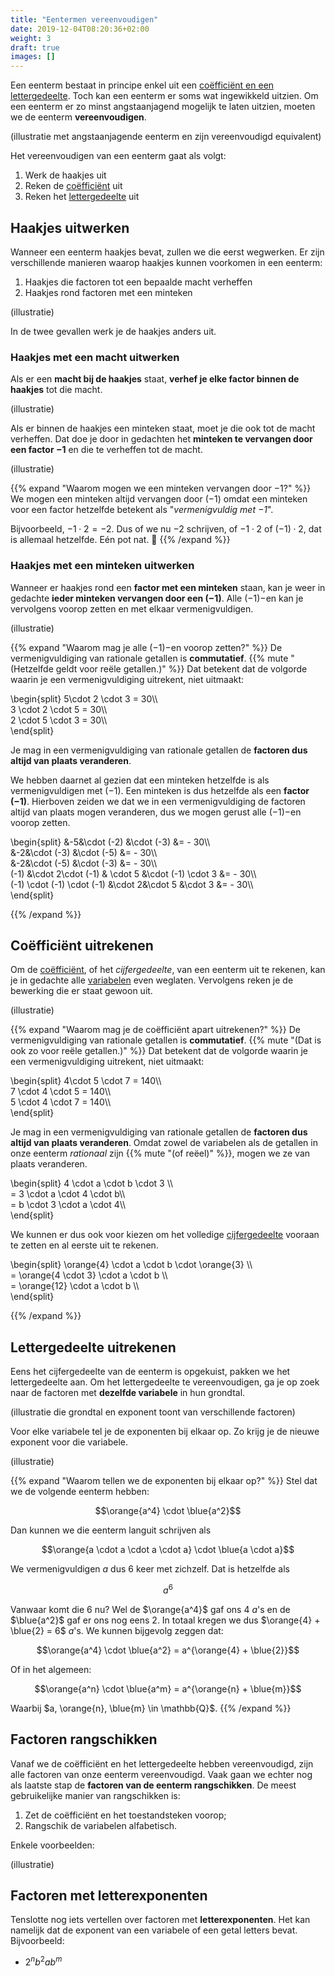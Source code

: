 ```yaml
---
title: "Eentermen vereenvoudigen"
date: 2019-12-04T08:20:36+02:00
weight: 3
draft: true
images: []
---
```


Een eenterm bestaat in principe enkel uit een [coëfficiënt en een
lettergedeelte](../eenterm/#coëfficiënt-en-lettergedeelte). Toch kan een
eenterm er soms wat ingewikkeld uitzien. Om een eenterm er zo minst
angstaanjagend mogelijk te laten uitzien, moeten we de eenterm
**vereenvoudigen**.

(illustratie met angstaanjagende eenterm en zijn vereenvoudigd equivalent)

Het vereenvoudigen van een eenterm gaat als volgt:

1. Werk de haakjes uit
1. Reken de [coëfficiënt](../eenterm/#coëfficiënt-en-lettergedeelte) uit
2. Reken het [lettergedeelte](../eenterm/#coëfficiënt-en-lettergedeelte) uit

## Haakjes uitwerken

Wanneer een eenterm haakjes bevat, zullen we die eerst wegwerken. Er zijn
verschillende manieren waarop haakjes kunnen voorkomen in een eenterm:

1. Haakjes die factoren tot een bepaalde macht verheffen
2. Haakjes rond factoren met een minteken

(illustratie)

In de twee gevallen werk je de haakjes anders uit.


### Haakjes met een macht uitwerken

Als er een **macht bij de haakjes** staat, **verhef je elke factor binnen de
haakjes** tot die macht.

(illustratie)

Als er binnen de haakjes een minteken staat, moet je die ook tot de macht
verheffen. Dat doe je door in gedachten het **minteken te vervangen door een
factor $-1$** en die te verheffen tot de macht.

(illustratie)

{{% expand "Waarom mogen we een minteken vervangen door $-1$?" %}}
We mogen een minteken altijd vervangen door $(-1)$ omdat een minteken voor een
factor hetzelfde betekent als "*vermenigvuldig met $-1$*".

Bijvoorbeeld, $-1 \cdot 2 = - 2$. Dus of we nu $-2$ schrijven, of $-1 \cdot 2$
of $(-1)\cdot 2$, dat is allemaal hetzelfde. Eén pot nat. 🍯
{{% /expand %}}

### Haakjes met een minteken uitwerken

Wanneer er haakjes rond een **factor met een minteken** staan, kan je weer in
gedachte **ieder minteken vervangen door een $(-1)$**. Alle $(-1)-$en kan je
vervolgens voorop zetten en met elkaar vermenigvuldigen.

(illustratie)


{{% expand "Waarom mag je alle $(-1)-$en voorop zetten?" %}}
De vermenigvuldiging van rationale getallen is **commutatief**.
{{% mute "(Hetzelfde geldt voor reële getallen.)" %}} Dat betekent dat de
volgorde waarin je een vermenigvuldiging uitrekent, niet uitmaakt:

\begin{split}
    5\cdot 2 \cdot 3 = 30\\\\\
    3 \cdot 2  \cdot 5 = 30\\\\\
    2 \cdot 5 \cdot 3 = 30\\\\\
\end{split}

Je mag in een vermenigvuldiging van rationale getallen de **factoren dus altijd
van plaats veranderen**.

We hebben daarnet al gezien dat een minteken hetzelfde is als vermenigvuldigen
met $(-1)$. Een minteken is dus hetzelfde als een **factor $(-1)$**. Hierboven
zeiden we dat we in een vermenigvuldiging de factoren altijd van plaats mogen
veranderen, dus we mogen gerust alle $(-1)-$en voorop zetten.

\begin{split}
    &-5&\cdot (-2) &\cdot (-3) &= - 30\\\\\
    &-2&\cdot (-3) &\cdot (-5) &= - 30\\\\\
    &-2&\cdot (-5) &\cdot (-3) &= - 30\\\\\
    (-1) &\cdot 2\cdot (-1) & \cdot 5 &\cdot (-1) \cdot 3 &= - 30\\\\\
    (-1) \cdot (-1) \cdot (-1) &\cdot 2&\cdot 5 &\cdot 3 &= - 30\\\\\
\end{split}

{{% /expand %}}

## Coëfficiënt uitrekenen

Om de [coëfficiënt](../eenterm/#coëfficiënt-en-lettergedeelte), of het
*cijfergedeelte*, van een eenterm uit te rekenen, kan je in gedachte alle
[variabelen](../variabele) even weglaten. Vervolgens reken je de bewerking die
er staat gewoon uit.

(illustratie)


{{% expand "Waarom mag je de coëfficiënt apart uitrekenen?" %}}
De vermenigvuldiging van rationale getallen is **commutatief**.
{{% mute "(Dat is ook zo voor reële getallen.)" %}} Dat betekent dat de
volgorde waarin je een vermenigvuldiging uitrekent, niet uitmaakt:

\begin{split}
    4\cdot 5 \cdot 7 = 140\\\\\
    7 \cdot 4  \cdot 5 = 140\\\\\
    5 \cdot 4 \cdot 7 = 140\\\\\
\end{split}

Je mag in een vermenigvuldiging van rationale getallen de **factoren dus altijd
van plaats veranderen**. Omdat zowel de variabelen als de getallen in onze
eenterm *rationaal* zijn {{% mute "(of reëel)" %}}, mogen we ze van plaats
veranderen.

\begin{split}
    4 \cdot a \cdot b \cdot 3 \\\\\
    = 3 \cdot  a \cdot 4 \cdot b\\\\\
    = b \cdot 3 \cdot a \cdot 4\\\\\
\end{split}

We kunnen er dus ook voor kiezen om het volledige
[cijfergedeelte](../eenterm/#coëfficiënt-en-lettergedeelte) vooraan te zetten
en al eerste uit te rekenen.

\begin{split}
    \orange{4} \cdot a \cdot b \cdot \orange{3} \\\\\
    = \orange{4 \cdot 3} \cdot a \cdot b \\\\\
    = \orange{12} \cdot a \cdot b \\\\\
\end{split}

{{% /expand %}}

## Lettergedeelte uitrekenen

Eens het cijfergedeelte van de eenterm is opgekuist, pakken we het
lettergedeelte aan. Om het lettergedeelte te vereenvoudigen, ga je op zoek naar
de factoren met **dezelfde variabele** in hun grondtal.

(illustratie die grondtal en exponent toont van verschillende factoren)

Voor elke variabele tel je de exponenten bij elkaar op. Zo krijg je de nieuwe
exponent voor die variabele.

(illustratie)


{{% expand "Waarom tellen we de exponenten bij elkaar op?" %}}
Stel dat we de volgende eenterm hebben:

$$\orange{a^4} \cdot \blue{a^2}$$

Dan kunnen we die eenterm languit schrijven als

$$\orange{a \cdot a \cdot a \cdot a} \cdot \blue{a \cdot a}$$

We vermenigvuldigen $a$ dus 6 keer met zichzelf. Dat is hetzelfde als

$$a^6$$

Vanwaar komt die $6$ nu? Wel de $\orange{a^4}$ gaf ons 4 $a$'s en de
$\blue{a^2}$ gaf er ons nog eens 2. In totaal kregen we dus $\orange{4} +
\blue{2} = 6$ $a$'s. We kunnen bijgevolg zeggen dat:

$$\orange{a^4} \cdot \blue{a^2} = a^{\orange{4} + \blue{2}}$$

Of in het algemeen:

$$\orange{a^n} \cdot \blue{a^m} = a^{\orange{n} + \blue{m}}$$

Waarbij $a, \orange{n}, \blue{m} \in \mathbb{Q}$.
{{% /expand %}}

## Factoren rangschikken
Vanaf we de coëfficiënt en het lettergedeelte hebben vereenvoudigd, zijn alle
factoren van onze eenterm vereenvoudigd. Vaak gaan we echter nog als laatste
stap de **factoren van de eenterm rangschikken**. De meest gebruikelijke manier
van rangschikken is:

1. Zet de coëfficiënt en het toestandsteken voorop;
2. Rangschik de variabelen alfabetisch.

Enkele voorbeelden:

(illustratie)

## Factoren met letterexponenten
Tenslotte nog iets vertellen over factoren met **letterexponenten**. Het kan
namelijk dat de exponent van een variabele of een getal letters bevat.
Bijvoorbeeld:

* $2^n b^2 ab^m$
